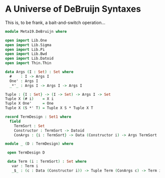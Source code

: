 # A Universe of DeBruijn Syntaxes

This is, to be frank, a bait-and-switch operation...

```agda
module Meta19.DeBruijn where

open import Lib.One
open import Lib.Sigma
open import Lib.Pi
open import Lib.Bwd
open import Lib.Datoid
open import Thin.Thin
```

```agda
data Args (I : Set) : Set where
  #    : I -> Args I
  One' : Args I
  _*'_ : Args I -> Args I -> Args I

Tuple : {I : Set} -> (I -> Set) -> Args I -> Set
Tuple X (# i)    = X i
Tuple X One'     = One
Tuple X (S *' T) = Tuple X S * Tuple X T
```

```agda
record TermDesign : Set1 where
  field
    TermSort : Set
    Constructor : TermSort -> Datoid
    ConArgs : {i : TermSort} -> Data (Constructor i) -> Args TermSort
```

```agda
module _ (D : TermDesign) where

 open TermDesign D

 data Term (i : TermSort) : Set where
   var : Term i
   _$_ : (c : Data (Constructor i)) -> Tuple Term (ConArgs c) -> Term i
```
